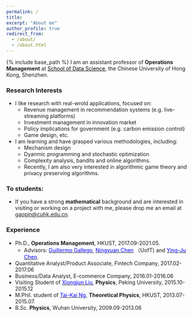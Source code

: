 ```yaml
---
permalink: /
title: 
excerpt: "About me"
author_profile: true
redirect_from: 
  - /about/
  - /about.html
---
```


{% include base_path %}
I am an assistant professor of **Operations Management** at  <a href="https://sds.cuhk.edu.cn/" target="_blank"><span style="color:black">School of Data Science</span></a>, the Chinese University of Hong Kong, Shenzhen.

### Research Interests
* I like research with real-wrold applications, focused on:
  * Revenue management in recommendation systems (e.g. live-streaming platforms)
  * Investment management in innovation market
  * Policy implications for government (e.g. carbon emission control)
  * Game design, etc. 
* I am learning and have grasped various methodologies, including:
  *  Mechanism design
  *  Dyanmic programming and stochastic optimization
  *  Complexity analysis, bandits and online algorithms. 
  *  Recently, I am also very interested in algorithmic game theory and privacy preserving algorithms. 

 
### To students: 
* If you have a strong **mathematical** background and are interested in visiting or working on a project with me, please drop me an email at [gaopin@cuhk.edu.cn](mailto:gaopin@cuhk.edu.cn).


### Experience
* Ph.D., **Operations Management**, HKUST, 2017.09-2021.05. 
  - Advisors: <a href="https://ieda.ust.hk/dfaculty/ggallego/" target="_blank"><span style="color:blue">Guillermo Gallego</span></a>, <a href="http://individual.utoronto.ca/ningyuanchen/" target="_blank"><span style="color:blue">Ningyuan Chen</span></a> （UofT) and <a href="https://imchen.people.ust.hk/" target="_blank"><span style="color:blue">Ying-Ju Chen</span></a>.
* Quantitative Analyst/Product Associate, Fintech Company, 2017.02-2017.06
* Business/Data Analyst, E-commerce Company, 2016.01-2016.06
* Visiting Student of <a href="https://icqm.pku.edu.cn/yw/directory/faculty/237465.htm" target="_blank"><span style="color:blue">Xiongjun Liu</span></a>, **Physics**, Peking University, 2015.10-2015.12
* M.Phil. student of <a href="http://physics.ust.hk/eng/people_detail.php?pplcat=1&id=7" target="_blank"><span style="color:blue">Tai-Kai Ng</span></a>, **Theoretical Physics**, HKUST, 2013.07-2015.07. 
* B.Sc. **Physics**, Wuhan University, 2009.09-2013.06



